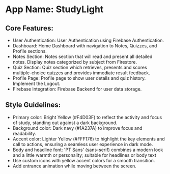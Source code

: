 # **App Name**: StudyLight

## Core Features:

- User Authentication: User Authentication using Firebase Authentication.
- Dashboard: Home Dashboard with navigation to Notes, Quizzes, and Profile sections.
- Notes Section: Notes section that will read and present all detailed notes. Display notes categorized by subject from Firestore.
- Quiz Section: Quiz section which retrieves, presents and scores multiple-choice quizzes and provides immediate result feedback.
- Profile Page: Profile page to show user details and quiz history. Implement the Logout.
- Firebase Integration: Firebase Backend for user data storage.

## Style Guidelines:

- Primary color: Bright Yellow (#F4D03F) to reflect the activity and focus of study, standing out against a dark background.
- Background color: Dark navy (#1A237A) to improve focus and readability.
- Accent color: Lighter Yellow (#FFF176) to highlight the key elements and call to actions, ensuring a seamless user experience in dark mode.
- Body and headline font: 'PT Sans' (sans-serif) combines a modern look and a little warmth or personality; suitable for headlines or body text
- Use custom icons with yellow accent colors for a smooth transition.
- Add entrance animation while moving between the screen.